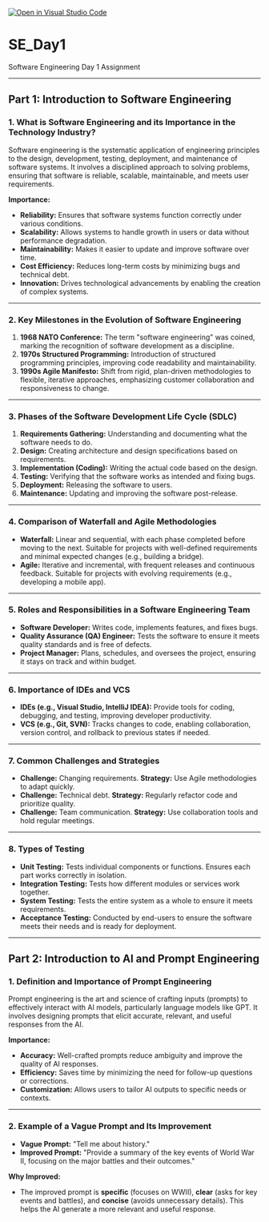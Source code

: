 [![Open in Visual Studio Code](https://classroom.github.com/assets/open-in-vscode-2e0aaae1b6195c2367325f4f02e2d04e9abb55f0b24a779b69b11b9e10269abc.svg)](https://classroom.github.com/online_ide?assignment_repo_id=18325925&assignment_repo_type=AssignmentRepo)
# SE_Day1
Software Engineering Day 1 Assignment

---

## Part 1: Introduction to Software Engineering

### 1. **What is Software Engineering and its Importance in the Technology Industry?**
Software engineering is the systematic application of engineering principles to the design, development, testing, deployment, and maintenance of software systems. It involves a disciplined approach to solving problems, ensuring that software is reliable, scalable, maintainable, and meets user requirements.

**Importance:**
- **Reliability:** Ensures that software systems function correctly under various conditions.
- **Scalability:** Allows systems to handle growth in users or data without performance degradation.
- **Maintainability:** Makes it easier to update and improve software over time.
- **Cost Efficiency:** Reduces long-term costs by minimizing bugs and technical debt.
- **Innovation:** Drives technological advancements by enabling the creation of complex systems.

---

### 2. **Key Milestones in the Evolution of Software Engineering**
1. **1968 NATO Conference:** The term "software engineering" was coined, marking the recognition of software development as a discipline.
2. **1970s Structured Programming:** Introduction of structured programming principles, improving code readability and maintainability.
3. **1990s Agile Manifesto:** Shift from rigid, plan-driven methodologies to flexible, iterative approaches, emphasizing customer collaboration and responsiveness to change.

---

### 3. **Phases of the Software Development Life Cycle (SDLC)**
1. **Requirements Gathering:** Understanding and documenting what the software needs to do.
2. **Design:** Creating architecture and design specifications based on requirements.
3. **Implementation (Coding):** Writing the actual code based on the design.
4. **Testing:** Verifying that the software works as intended and fixing bugs.
5. **Deployment:** Releasing the software to users.
6. **Maintenance:** Updating and improving the software post-release.

---

### 4. **Comparison of Waterfall and Agile Methodologies**
- **Waterfall:** Linear and sequential, with each phase completed before moving to the next. Suitable for projects with well-defined requirements and minimal expected changes (e.g., building a bridge).
- **Agile:** Iterative and incremental, with frequent releases and continuous feedback. Suitable for projects with evolving requirements (e.g., developing a mobile app).

---

### 5. **Roles and Responsibilities in a Software Engineering Team**
- **Software Developer:** Writes code, implements features, and fixes bugs.
- **Quality Assurance (QA) Engineer:** Tests the software to ensure it meets quality standards and is free of defects.
- **Project Manager:** Plans, schedules, and oversees the project, ensuring it stays on track and within budget.

---

### 6. **Importance of IDEs and VCS**
- **IDEs (e.g., Visual Studio, IntelliJ IDEA):** Provide tools for coding, debugging, and testing, improving developer productivity.
- **VCS (e.g., Git, SVN):** Tracks changes to code, enabling collaboration, version control, and rollback to previous states if needed.

---

### 7. **Common Challenges and Strategies**
- **Challenge:** Changing requirements. **Strategy:** Use Agile methodologies to adapt quickly.
- **Challenge:** Technical debt. **Strategy:** Regularly refactor code and prioritize quality.
- **Challenge:** Team communication. **Strategy:** Use collaboration tools and hold regular meetings.

---

### 8. **Types of Testing**
- **Unit Testing:** Tests individual components or functions. Ensures each part works correctly in isolation.
- **Integration Testing:** Tests how different modules or services work together.
- **System Testing:** Tests the entire system as a whole to ensure it meets requirements.
- **Acceptance Testing:** Conducted by end-users to ensure the software meets their needs and is ready for deployment.

---

## Part 2: Introduction to AI and Prompt Engineering

### 1. **Definition and Importance of Prompt Engineering**
Prompt engineering is the art and science of crafting inputs (prompts) to effectively interact with AI models, particularly language models like GPT. It involves designing prompts that elicit accurate, relevant, and useful responses from the AI.

**Importance:**
- **Accuracy:** Well-crafted prompts reduce ambiguity and improve the quality of AI responses.
- **Efficiency:** Saves time by minimizing the need for follow-up questions or corrections.
- **Customization:** Allows users to tailor AI outputs to specific needs or contexts.

---

### 2. **Example of a Vague Prompt and Its Improvement**
- **Vague Prompt:** "Tell me about history."
- **Improved Prompt:** "Provide a summary of the key events of World War II, focusing on the major battles and their outcomes."

**Why Improved:**
- The improved prompt is **specific** (focuses on WWII), **clear** (asks for key events and battles), and **concise** (avoids unnecessary details). This helps the AI generate a more relevant and useful response.

